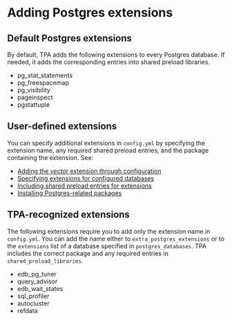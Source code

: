 # Adding Postgres extensions

## Default Postgres extensions
By default, TPA adds the following extensions to every Postgres database.
If needed, it adds the corresponding entries into shared
preload libraries.

  - pg_stat_statements
  - pg_freespacemap
  - pg_visibility
  - pageinspect
  - pgstattuple

## User-defined extensions
You can specify additional extensions in `config.yml` by
specifying the extension name, any required shared preload entries, and
the package containing the extension. See:
- [Adding the *vector* extension through configuration](reconciling-local-changes.md)
- [Specifying extensions for configured databases](postgres_databases.md)
- [Including shared preload entries for extensions](postgresql.conf.md#shared-preload-libraries)
- [Installing Postgres-related packages](postgres_installation_method_pkg.md)

## TPA-recognized extensions
The following extensions require you to add only the extension name
in `config.yml`. You can add the name either to `extra_postgres_extensions` or to the
`extensions` list of a database specified in `postgres_databases`. TPA 
includes the correct package and any required
entries in `shared_preload_libraries`.
- edb_pg_tuner
- query_advisor
- edb_wait_states
- sql_profiler
- autocluster
- refdata
